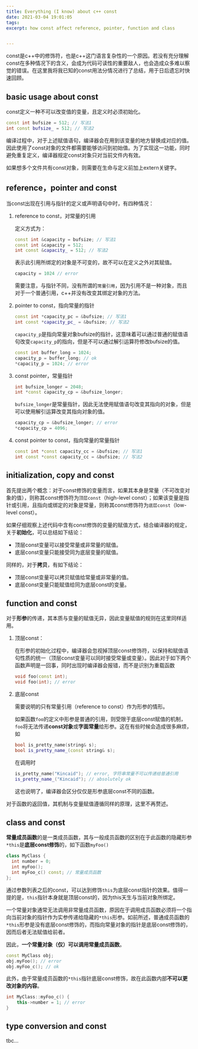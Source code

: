 ```yaml
---
title: Everything (I know) about c++ const
date: 2021-03-04 19:01:05
tags:
excerpt: how const affect reference, pointer, function and class


---
```




const是c++中的修饰符，也是c++这门语言复杂性的一个原因。若没有充分理解const在多种情况下的含义，会成为代码可读性的重要敌人，也会造成众多难以察觉的错误。在这里我将我已知的const用法分情况进行了总结，用于日后遗忘时快速回顾。

## basic usage about const

const定义一种不可以改变值的变量，且定义时必须初始化。

```cpp
const int bufsize = 512; // 写法1
int const bufsize_ = 512; // 写法2 
```

编译过程中，对于上述赋值语句，编译器会在用到该变量的地方替换成对应的值。因此使用了const对象的文件都需要能够访问到初始值。为了实现这一功能，同时避免重复定义，编译器规定const对象只对当前文件内有效。

如果想多个文件共有const对象，则需要在生命与定义前加上extern关键字。



## reference，pointer and const

当const出现在引用与指针的定义或声明语句中时，有四种情况：

1. reference to const，对常量的引用

   定义方式为：

   ```cpp
   const int &capacity = bufsize; // 写法1
   const int &capacity = 512;
   int const &capacity_ = 512; // 写法2
   ```

   表示此引用所绑定的对象是不可变的，故不可以在定义之外对其赋值。

   ```cpp
   capacity = 1024 // error
   ```

   需要注意，与指针不同，没有所谓的`常量引用`，因为引用不是一种对象，而且对于一个普通引用，c++并没有改变其绑定对象的方法。

2. pointer to const，指向常量的指针

   ```cpp
   const int *capacity_pc = &bufsize; // 写法1
   int const *capacity_pc_ = &bufsize; // 写法2 
   ```

   `capacity_p`是指向常量对象bufsize的指针，这意味着可以通过普通的赋值语句改变`capacity_p`的指向，但是不可以通过解引运算符修改bufsize的值。

   ```cpp
   const int buffer_long = 1024;
   capacity_p = buffer_long; // ok
   *capacity_p = 1024; // error
   ```

3. const pointer，常量指针

   ```cpp
   int bufsize_longer = 2048;
   int *const capacity_cp = &bufsize_longer; 
   ```

   `bufsize_longer`是常量指针，因此无法使用赋值语句改变其指向的对象，但是可以使用解引运算改变其指向对象的值。

   ```cpp
   capacity_cp = &bufsize_longer; // error
   *capacity_cp = 4096;
   ```

4. const pointer to const，指向常量的常量指针 

   ```cpp
   const int *const capacity_cc = &bufsize; // 写法1
   int const *const capacity_cc = &bufsize; // 写法2
   ```



## initialization, copy and const

首先提出两个概念：对于const修饰的变量而言，如果其本身是常量（不可改变对象的值），则称其const修饰符为`顶层const`（high-level const）；如果该变量是指针或引用，且指向或绑定的对象是常量，则称其const修饰符为`底层const`（low-level const）。

如果仔细观察上述代码中含有const修饰的变量的赋值方式，结合编译器的规定，关于**初始化**，可以总结如下结论：

- 顶层const变量可以接受常量或非常量的赋值。
- 底层const变量只能接受同为底层变量的赋值。

同样的，对于**拷贝**，有如下结论：

- 顶层const变量可以拷贝赋值给常量或非常量的值。
- 底层const变量只能赋值给同为底层const的变量。



## function and const

对于**形参**的传递，其本质与变量的赋值无异，因此变量赋值的规则在这里同样适用。

1. 顶层const：

   在形参的初始化过程中，编译器会忽视掉顶层const修饰符，以保持和赋值语句性质的统一（顶层const变量可以同时接受常量或变量）。因此对于如下两个函数声明是一回事，同时出现时编译器会报错，而不是识别为重载函数

   ```cpp
   void foo(const int);
   void foo(int); // error
   
   ```

2. 底层const

   需要说明的只有常量引用（reference to const）作为形参的情形。

   如果函数`foo`的定义中形参是普通的引用，则受限于底层const赋值的机制，`foo`将无法传递**const对象**或**字面常量**给形参。这在有些时候会造成很多麻烦，如

   ```cpp
   bool is_pretty_name(string& s);
   bool is_pretty_name_(const string& s);
   
   ```

   在调用时

   ```cpp
   is_pretty_name("Kincaid"); // error, 字符串常量不可以传递给普通引用
   is_pretty_name_("Kincaid"); // absolutely ok
   
   ```

   这也说明了，编译器会区分仅仅是形参底层const不同的函数。

对于函数的返回值，其机制与变量赋值遵循同样的原理，这里不再赘述。

## class and const 

**常量成员函数**的是一类成员函数，其与一般成员函数的区别在于此函数的隐藏形参`*this`是**底层const修饰**的，如下函数`myFoo()`

```cpp
class MyClass {
  int number = 0;
  int myFoo();
  int myFoo_c() const; // 常量成员函数
};

```

通过参数列表之后的const，可以达到修饰`this`为底层const指针的效果。值得一提的是，`this`指针本身就是顶层const的，因为this天生与当前对象所绑定。

一个常量对象通常无法调用非常量成员函数，原因在于调用成员函数必须将一个指向当前对象的指针作为实参传递给隐藏的`*this`形参。如前所述，普通成员函数的`*this`形参是没有底层const修饰的，而指向常量对象的指针是底层const修饰的，因而后者无法赋值给前者。

因此，**一个常量对象（仅）可以调用常量成员函数**。

```cpp
const MyClass obj;
obj.myFoo(); // error
obj.myFoo_c(); // ok

```



此外，由于常量成员函数的`*this`指针底层const修饰，故在此函数内部**不可以更改对象的内容**。

```cpp
int MyClass::myFoo_c() {
    this->number = 1; // error
}

```



## type conversion and const

tbc...